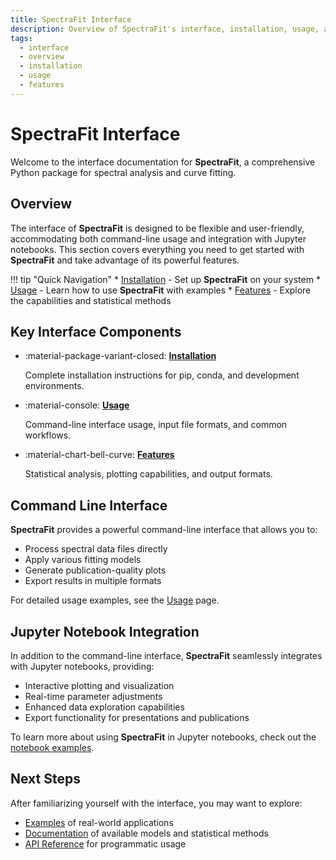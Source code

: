 ```yaml
---
title: SpectraFit Interface
description: Overview of SpectraFit's interface, installation, usage, and features
tags:
  - interface
  - overview
  - installation
  - usage
  - features
---
```


# SpectraFit Interface

Welcome to the interface documentation for **SpectraFit**, a comprehensive Python package for spectral analysis and curve fitting.

## Overview

The interface of **SpectraFit** is designed to be flexible and user-friendly, accommodating both command-line usage and integration with Jupyter notebooks. This section covers everything you need to get started with **SpectraFit** and take advantage of its powerful features.

!!! tip "Quick Navigation"
    * [Installation](installation.md) - Set up **SpectraFit** on your system
    * [Usage](usage.md) - Learn how to use **SpectraFit** with examples
    * [Features](features.md) - Explore the capabilities and statistical methods

## Key Interface Components

<div class="grid cards" markdown>

- :material-package-variant-closed: **[Installation](installation.md)**

  Complete installation instructions for pip, conda, and development environments.

- :material-console: **[Usage](usage.md)**

  Command-line interface usage, input file formats, and common workflows.

- :material-chart-bell-curve: **[Features](features.md)**

  Statistical analysis, plotting capabilities, and output formats.

</div>

## Command Line Interface

**SpectraFit** provides a powerful command-line interface that allows you to:

- Process spectral data files directly
- Apply various fitting models
- Generate publication-quality plots
- Export results in multiple formats

For detailed usage examples, see the [Usage](usage.md) page.

## Jupyter Notebook Integration

In addition to the command-line interface, **SpectraFit** seamlessly integrates with Jupyter notebooks, providing:

- Interactive plotting and visualization
- Real-time parameter adjustments
- Enhanced data exploration capabilities
- Export functionality for presentations and publications

To learn more about using **SpectraFit** in Jupyter notebooks, check out the [notebook examples](../examples/example9_1.ipynb).

## Next Steps

After familiarizing yourself with the interface, you may want to explore:

- [Examples](../examples/example1.md) of real-world applications
- [Documentation](../doc/models.md) of available models and statistical methods
- [API Reference](../api/spectrafit_api.md) for programmatic usage
